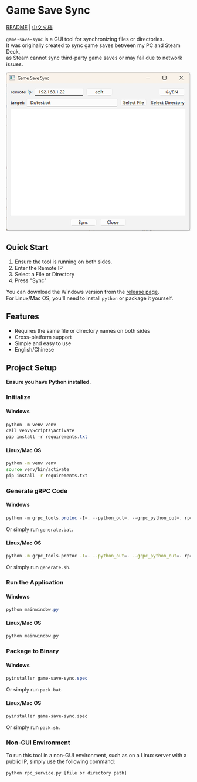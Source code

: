# Game Save Sync

[README](README.md) | [中文文档](README_zh_CN.md)

`game-save-sync` is a GUI tool for synchronizing files or directories.  
It was originally created to sync game saves between my PC and Steam Deck,  
as Steam cannot sync third-party game saves or may fail due to network issues.

![Usage](window.png "Usage Screenshot")

## Quick Start
1. Ensure the tool is running on both sides.
2. Enter the Remote IP
3. Select a File or Directory
4. Press "Sync"

You can download the Windows version from the [release page](https://github.com/AlpsMonaco/game-save-sync/releases).  
For Linux/Mac OS, you'll need to install `python` or package it yourself.

## Features
- Requires the same file or directory names on both sides
- Cross-platform support
- Simple and easy to use
- English/Chinese

## Project Setup

**Ensure you have Python installed.**

### Initialize

#### Windows
```powershell
python -m venv venv
call venv\Scripts\activate
pip install -r requirements.txt
```

#### Linux/Mac OS
```bash
python -m venv venv
source venv/bin/activate
pip install -r requirements.txt
```

### Generate gRPC Code

#### Windows
```powershell
python -m grpc_tools.protoc -I=. --python_out=. --grpc_python_out=. rpc_service.proto  
```
Or simply run `generate.bat`.

#### Linux/Mac OS
```bash
python -m grpc_tools.protoc -I=. --python_out=. --grpc_python_out=. rpc_service.proto  
```
Or simply run `generate.sh`.

### Run the Application
#### Windows
```powershell
python mainwindow.py
```

#### Linux/Mac OS
```bash
python mainwindow.py
```

### Package to Binary
#### Windows
```powershell
pyinstaller game-save-sync.spec
```
Or simply run `pack.bat`.

#### Linux/Mac OS
```bash
pyinstaller game-save-sync.spec
```
Or simply run `pack.sh`.


### Non-GUI Environment
To run this tool in a non-GUI environment, such as on a Linux server with a public IP, simply use the following command:
```bash
python rpc_service.py [file or directory path]
```